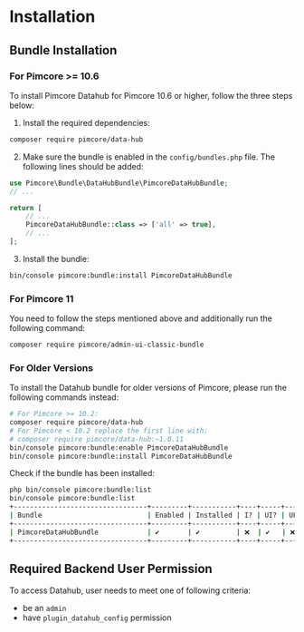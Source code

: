 # Installation 

## Bundle Installation
### For Pimcore >= 10.6
To install Pimcore Datahub for Pimcore 10.6 or higher, follow the three steps below:

1. Install the required dependencies:
```bash
composer require pimcore/data-hub
```

2. Make sure the bundle is enabled in the `config/bundles.php` file. The following lines should be added:

```php
use Pimcore\Bundle\DataHubBundle\PimcoreDataHubBundle;
// ...

return [
    // ...
    PimcoreDataHubBundle::class => ['all' => true],
    // ...
];
```

3. Install the bundle:

```bash
bin/console pimcore:bundle:install PimcoreDataHubBundle
```

### For Pimcore 11

You need to follow the steps mentioned above and additionally run the following command:

```bash
composer require pimcore/admin-ui-classic-bundle
```

### For Older Versions
To install the Datahub bundle for older versions of Pimcore, please run the following commands instead:

```bash 
# For Pimcore >= 10.2:
composer require pimcore/data-hub
# For Pimcore < 10.2 replace the first line with: 
# composer require pimcore/data-hub:~1.0.11
bin/console pimcore:bundle:enable PimcoreDataHubBundle
bin/console pimcore:bundle:install PimcoreDataHubBundle
```

Check if the bundle has been installed:
```bash
php bin/console pimcore:bundle:list
bin/console pimcore:bundle:list
+---------------------------------+---------+-----------+----+-----+-----+
| Bundle                          | Enabled | Installed | I? | UI? | UP? |
+---------------------------------+---------+-----------+----+-----+-----+
| PimcoreDataHubBundle            | ✔       | ✔         | ❌  | ✔   | ❌  |
+---------------------------------+---------+-----------+----+-----+-----+
```

## Required Backend User Permission
To access Datahub, user needs to meet one of following criteria:  
* be an `admin`
* have `plugin_datahub_config` permission
